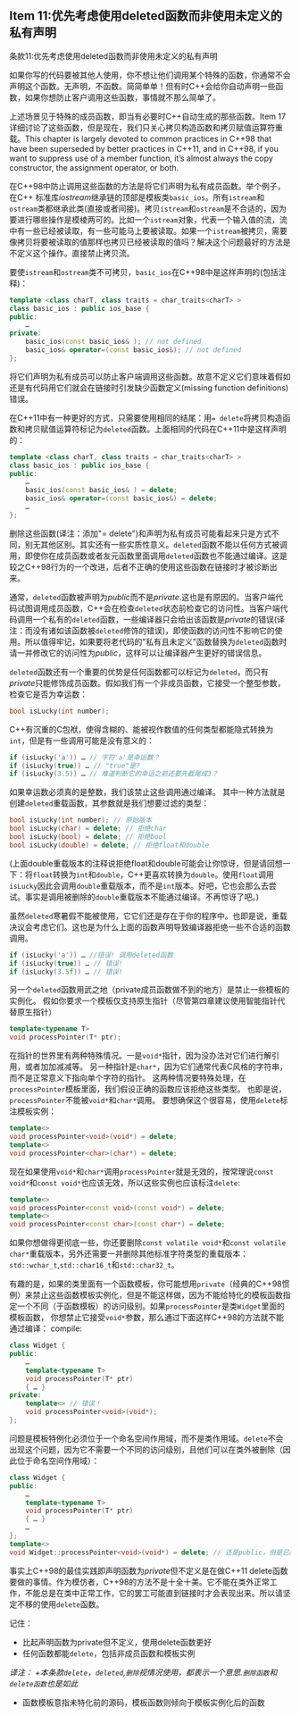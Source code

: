 ## Item 11:优先考虑使用deleted函数而非使用未定义的私有声明
条款11:优先考虑使用deleted函数而非使用未定义的私有声明

如果你写的代码要被其他人使用，你不想让他们调用某个特殊的函数，你通常不会声明这个函数。无声明，不函数。简简单单！但有时C++会给你自动声明一些函数，如果你想防止客户调用这些函数，事情就不那么简单了。

上述场景见于特殊的成员函数，即当有必要时C++自动生成的那些函数。Item 17 详细讨论了这些函数，但是现在，我们只关心拷贝构造函数和拷贝赋值运算符重载。This chapter is largely devoted to common practices in
C++98 that have been superseded by better practices in C++11, and in C++98, if you
want to suppress use of a member function, it’s almost always the copy constructor,
the assignment operator, or both.

在C++98中防止调用这些函数的方法是将它们声明为私有成员函数。举个例子，在C++ 标准库*iostream*继承链的顶部是模板类`basic_ios`。所有`istream`和`ostream`类都继承此类(直接或者间接)。拷贝`istream`和`ostream`是不合适的，因为要进行哪些操作是模棱两可的。比如一个`istream`对象，代表一个输入值的流，流中有一些已经被读取，有一些可能马上要被读取。如果一个`istream`被拷贝，需要像拷贝将要被读取的值那样也拷贝已经被读取的值吗？解决这个问题最好的方法是不定义这个操作。直接禁止拷贝流。

要使`istream`和`ostream`类不可拷贝，`basic_ios`在C++98中是这样声明的(包括注释)：
```cpp
template <class charT, class traits = char_traits<charT> >
class basic_ios : public ios_base {
public:
    …
private:
    basic_ios(const basic_ios& ); // not defined
    basic_ios& operator=(const basic_ios&); // not defined
};
```
将它们声明为私有成员可以防止客户端调用这些函数。故意不定义它们意味着假如还是有代码用它们就会在链接时引发缺少函数定义(missing function definitions)错误。

在C++11中有一种更好的方式，只需要使用相同的结尾：用`= delete`将拷贝构造函数和拷贝赋值运算符标记为`deleted`函数。上面相同的代码在C++11中是这样声明的：
```cpp
template <class charT, class traits = char_traits<charT> >
class basic_ios : public ios_base {
public:
    …
    basic_ios(const basic_ios& ) = delete;
    basic_ios& operator=(const basic_ios&) = delete;
    …
};
```
删除这些函数(译注：添加"= delete")和声明为私有成员可能看起来只是方式不同，别无其他区别。其实还有一些实质性意义。`deleted`函数不能以任何方式被调用，即使你在成员函数或者友元函数里面调用`deleted`函数也不能通过编译。这是较之C++98行为的一个改进，后者不正确的使用这些函数在链接时才被诊断出来。

通常，`deleted`函数被声明为*public*而不是*private*.这也是有原因的。当客户端代码试图调用成员函数，C++会在检查`deleted`状态前检查它的访问性。当客户端代码调用一个私有的`deleted`函数，一些编译器只会给出该函数是*private*的错误(译注：而没有诸如该函数被`deleted`修饰的错误)，即使函数的访问性不影响它的使用。所以值得牢记，如果要将老代码的"私有且未定义"函数替换为`deleted`函数时请一并修改它的访问性为*public*，这样可以让编译器产生更好的错误信息。

`deleted`函数还有一个重要的优势是任何函数都可以标记为`deleted`，而只有*private*只能修饰成员函数。假如我们有一个非成员函数，它接受一个整型参数，检查它是否为幸运数：
```cpp
bool isLucky(int number);
```
C++有沉重的C包袱，使得含糊的、能被视作数值的任何类型都能隐式转换为`int`，但是有一些调用可能是没有意义的：
```cpp
if (isLucky('a')) … // 字符'a'是幸运数？
if (isLucky(true)) … // "true"是?
if (isLucky(3.5)) … // 难道判断它的幸运之前还要先截尾成3？
```
如果幸运数必须真的是整数，我们该禁止这些调用通过编译。
其中一种方法就是创建`deleted`重载函数，其参数就是我们想要过滤的类型：
```cpp
bool isLucky(int number); // 原始版本
bool isLucky(char) = delete; // 拒绝char
bool isLucky(bool) = delete; // 拒绝bool
bool isLucky(double) = delete; // 拒绝float和double
```
(上面double重载版本的注释说拒绝float和double可能会让你惊讶，但是请回想一下：将`float`转换为`int`和`double`，C++更喜欢转换为`double`。使用`float`调用`isLucky`因此会调用`double`重载版本，而不是`int`版本。好吧，它也会那么去尝试。事实是调用被删除的`double`重载版本不能通过编译。不再惊讶了吧。)

虽然`deleted`寒暑假不能被使用，它它们还是存在于你的程序中。也即是说，重载决议会考虑它们。这也是为什么上面的函数声明导致编译器拒绝一些不合适的函数调用。
```cpp
if (isLucky('a')) … //错误! 调用deleted函数
if (isLucky(true)) … // 错误!
if (isLucky(3.5f)) … // 错误!
```
另一个`deleted`函数用武之地（private成员函数做不到的地方）是禁止一些模板的实例化。
假如你要求一个模板仅支持原生指针（尽管第四章建议使用智能指针代替原生指针）
```cpp
template<typename T>
void processPointer(T* ptr);
```
在指针的世界里有两种特殊情况。一是`void*`指针，因为没办法对它们进行解引用，或者加加减减等。
另一种指针是`char*`，因为它们通常代表C风格的字符串，而不是正常意义下指向单个字符的指针。
这两种情况要特殊处理，在`processPointer`模板里面，我们假设正确的函数应该拒绝这些类型。
也即是说，`processPointer`不能被`void*`和`char*`调用。
要想确保这个很容易，使用`delete`标注模板实例：
```cpp
template<>
void processPointer<void>(void*) = delete;
template<>
void processPointer<char>(char*) = delete;
```
现在如果使用`void*`和`char*`调用`processPointer`就是无效的，按常理说`const void*`和`const void*`也应该无效，所以这些实例也应该标注`delete`:
```cpp
template<>
void processPointer<const void>(const void*) = delete;
template<>
void processPointer<const char>(const char*) = delete;
```
如果你想做得更彻底一些，你还要删除`const volatile void*`和`const volatile char*`重载版本，另外还需要一并删除其他标准字符类型的重载版本：`std::wchar_t`,`std::char16_t`和`std::char32_t`。

有趣的是，如果的类里面有一个函数模板，你可能想用`private`（经典的C++98惯例）来禁止这些函数模板实例化，但是不能这样做，因为不能给特化的模板函数指定一个不同（于函数模板）的访问级别。如果`processPointer`是类`Widget`里面的模板函数， 你想禁止它接受`void*`参数，那么通过下面这样C++98的方法就不能通过编译：
compile:
```cpp
class Widget {
public:
	…
	template<typename T>
	void processPointer(T* ptr)
	{ … }
private:
	template<> // 错误！
	void processPointer<void>(void*);
};
```
问题是模板特例化必须位于一个命名空间作用域，而不是类作用域。`delete`不会出现这个问题，因为它不需要一个不同的访问级别，且他们可以在类外被删除（因此位于命名空间作用域）：
```cpp
class Widget {
public:
	…
	template<typename T>
	void processPointer(T* ptr)
	{ … }
	…
};
template<> 
void Widget::processPointer<void>(void*) = delete; // 还是public，但是已经被删除了
```
事实上C++98的最佳实践即声明函数为*private*但不定义是在做C++11 delete函数要做的事情。作为模仿者，C++98的方法不是十全十美。它不能在类外正常工作，不能总是在类中正常工作，它的罢工可能直到链接时才会表现出来。所以请坚定不移的使用`delete`函数。


记住：
+ 比起声明函数为private但不定义，使用delete函数更好
+ 任何函数都能`delete`，包括非成员函数和模板实例

_译注：
+本条款`delete`，`deleted`,`删除`视情况使用，都表示一个意思.`删除函数`和`delete函数`也是如此_
+ 函数模板意指未特化前的源码，模板函数则倾向于模板实例化后的函数
